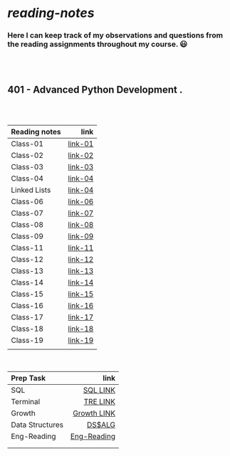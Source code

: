 # ***reading-notes***
### Here I can keep track of my observations and questions from the reading assignments throughout my course. :smiley:
<br>
<br>

##  **401 - Advanced Python Development**  .
<br>
<br>




| Reading notes         |                                            link |
| :------------         | ----------------------------------------------: |
| Class-01              | [link-01](./reading%20notes/Class-01.md)        |
| Class-02              | [link-02](./reading%20notes/Class-02.md)        |
| Class-03              | [link-03](./reading%20notes/Class-03.md)        |
| Class-04              | [link-04](./reading%20notes/Class-04.md)        |
| Linked Lists          | [link-04](./reading%20notes/Linked%20Lists.md)  |
| Class-06              | [link-06](./reading%20notes/Class-06.md)        |
| Class-07              | [link-07](./reading%20notes/Class-07.md)        |
| Class-08              | [link-08](./reading%20notes/Class-08.md)        |
| Class-09              | [link-09](./reading%20notes/Class-09.md)        |
| Class-11              | [link-11](./reading%20notes/Class-11.md)        |
| Class-12              | [link-12](./reading%20notes/Class-12.md)        |
| Class-13              | [link-13](./reading%20notes/Class-13.md)        |
| Class-14              | [link-14](./reading%20notes/Class-14.md)        |
| Class-15              | [link-15](./reading%20notes/Class-15.md)        |
| Class-16              | [link-16](./reading%20notes/Class-16.md)        |
| Class-17              | [link-17](./reading%20notes/Class-17.md)        |
| Class-18              | [link-18](./reading%20notes/Class-18.md)        |
| Class-19              | [link-19](./reading%20notes/Class-19.md)        |
|                       |                                                 |



<br>

| Prep Task       |                                                            link |
| :-------------- | --------------------------------------------------------------: |
| SQL             | [SQL LINK](./Prep%20Task/Sql.md)                                |
| Terminal        | [TRE LINK](./Prep%20Task/tirmenal.md)                           |
| Growth          | [Growth LINK](./Prep%20Task/Growth%20Mindset.md)                |
| Data Structures | [DS$ALG](./Prep%20Task/Data%20Structures%20and%20Algorithms.md) |
| Eng-Reading     | [Eng-Reading](./Prep%20Task/Eng-Reading.md)                     |
|                 |                                                                 |
|                 |                                                                 |